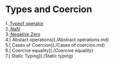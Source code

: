 # Types and Coercion
1.[ Typeof operator](./Typeof.md) </br>
2.[ NaN](./NaN.md) </br>
3.[ Negative Zero](./negZero.md) </br>
4.[ Abstact operations](./Abstract operations.md) </br>
5.[ Cases of Coercion](./Cases of coercion.md) </br>
6.[ Coercive equality](./Coercive equality) </br>
7.[ Static Typing](./Static typing) </br>

